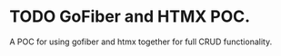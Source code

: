 # TODO GoFiber and HTMX POC.

A POC for using gofiber and htmx together for full CRUD functionality.
